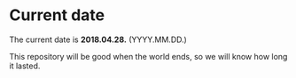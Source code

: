 # Current date

The current date is **2018.04.28.** (YYYY.MM.DD.)

This repository will be good when the world ends, so we will know how long it lasted.